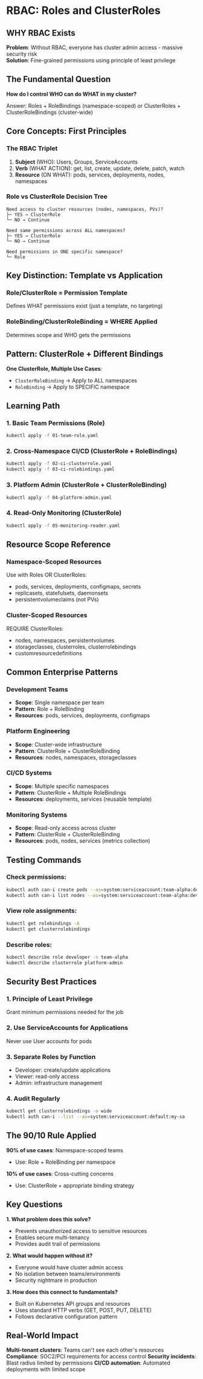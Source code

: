 # RBAC: Roles and ClusterRoles

## WHY RBAC Exists

**Problem**: Without RBAC, everyone has cluster admin access - massive security risk  
**Solution**: Fine-grained permissions using principle of least privilege

## The Fundamental Question

**How do I control WHO can do WHAT in my cluster?**

Answer: Roles + RoleBindings (namespace-scoped) or ClusterRoles + ClusterRoleBindings (cluster-wide)

## Core Concepts: First Principles

### The RBAC Triplet
1. **Subject** (WHO): Users, Groups, ServiceAccounts
2. **Verb** (WHAT ACTION): get, list, create, update, delete, patch, watch
3. **Resource** (ON WHAT): pods, services, deployments, nodes, namespaces

### Role vs ClusterRole Decision Tree

```
Need access to cluster resources (nodes, namespaces, PVs)?
├─ YES → ClusterRole
└─ NO → Continue

Need same permissions across ALL namespaces?
├─ YES → ClusterRole  
└─ NO → Continue

Need permissions in ONE specific namespace?
└─ Role
```

## Key Distinction: Template vs Application

### Role/ClusterRole = Permission Template
Defines WHAT permissions exist (just a template, no targeting)

### RoleBinding/ClusterRoleBinding = WHERE Applied
Determines scope and WHO gets the permissions

## Pattern: ClusterRole + Different Bindings

**One ClusterRole, Multiple Use Cases**:
- `ClusterRoleBinding` → Apply to ALL namespaces
- `RoleBinding` → Apply to SPECIFIC namespace

## Learning Path

### 1. Basic Team Permissions (Role)
```bash
kubectl apply -f 01-team-role.yaml
```

### 2. Cross-Namespace CI/CD (ClusterRole + RoleBindings)
```bash
kubectl apply -f 02-ci-clusterrole.yaml
kubectl apply -f 03-ci-rolebindings.yaml
```

### 3. Platform Admin (ClusterRole + ClusterRoleBinding)
```bash
kubectl apply -f 04-platform-admin.yaml
```

### 4. Read-Only Monitoring (ClusterRole)
```bash
kubectl apply -f 05-monitoring-reader.yaml
```

## Resource Scope Reference

### Namespace-Scoped Resources
Use with Roles OR ClusterRoles:
- pods, services, deployments, configmaps, secrets
- replicasets, statefulsets, daemonsets
- persistentvolumeclaims (not PVs)

### Cluster-Scoped Resources  
REQUIRE ClusterRoles:
- nodes, namespaces, persistentvolumes
- storageclasses, clusterroles, clusterrolebindings
- customresourcedefinitions

## Common Enterprise Patterns

### Development Teams
- **Scope**: Single namespace per team
- **Pattern**: Role + RoleBinding
- **Resources**: pods, services, deployments, configmaps

### Platform Engineering
- **Scope**: Cluster-wide infrastructure
- **Pattern**: ClusterRole + ClusterRoleBinding  
- **Resources**: nodes, namespaces, storageclasses

### CI/CD Systems
- **Scope**: Multiple specific namespaces
- **Pattern**: ClusterRole + Multiple RoleBindings
- **Resources**: deployments, services (reusable template)

### Monitoring Systems
- **Scope**: Read-only access across cluster
- **Pattern**: ClusterRole + ClusterRoleBinding
- **Resources**: pods, nodes, services (metrics collection)

## Testing Commands

### Check permissions:
```bash
kubectl auth can-i create pods --as=system:serviceaccount:team-alpha:developer
kubectl auth can-i list nodes --as=system:serviceaccount:team-alpha:developer
```

### View role assignments:
```bash
kubectl get rolebindings -A
kubectl get clusterrolebindings
```

### Describe roles:
```bash
kubectl describe role developer -n team-alpha
kubectl describe clusterrole platform-admin
```

## Security Best Practices

### 1. Principle of Least Privilege
Grant minimum permissions needed for the job

### 2. Use ServiceAccounts for Applications
Never use User accounts for pods

### 3. Separate Roles by Function
- Developer: create/update applications
- Viewer: read-only access
- Admin: infrastructure management

### 4. Audit Regularly
```bash
kubectl get clusterrolebindings -o wide
kubectl auth can-i --list --as=system:serviceaccount:default:my-sa
```

## The 90/10 Rule Applied

**90% of use cases**: Namespace-scoped teams
- Use: Role + RoleBinding per namespace

**10% of use cases**: Cross-cutting concerns  
- Use: ClusterRole + appropriate binding strategy

## Key Questions

**1. What problem does this solve?**
- Prevents unauthorized access to sensitive resources
- Enables secure multi-tenancy
- Provides audit trail of permissions

**2. What would happen without it?**
- Everyone would have cluster admin access
- No isolation between teams/environments
- Security nightmare in production

**3. How does this connect to fundamentals?**
- Built on Kubernetes API groups and resources
- Uses standard HTTP verbs (GET, POST, PUT, DELETE)
- Follows declarative configuration pattern

## Real-World Impact

**Multi-tenant clusters**: Teams can't see each other's resources
**Compliance**: SOC2/PCI requirements for access control
**Security incidents**: Blast radius limited by permissions
**CI/CD automation**: Automated deployments with limited scope